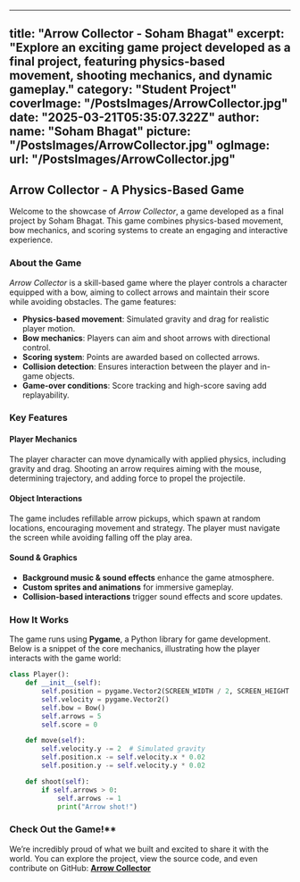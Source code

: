 ---

title: "Arrow Collector - Soham Bhagat"
excerpt: "Explore an exciting game project developed as a final project, featuring physics-based movement, shooting mechanics, and dynamic gameplay."
category: "Student Project"
coverImage: "/PostsImages/ArrowCollector.jpg"
date: "2025-03-21T05:35:07.322Z"
author:
name: "Soham Bhagat"
picture: "/PostsImages/ArrowCollector.jpg"
ogImage:
url: "/PostsImages/ArrowCollector.jpg"
--------------------

## Arrow Collector - A Physics-Based Game

Welcome to the showcase of *Arrow Collector*, a game developed as a final project by Soham Bhagat. This game combines physics-based movement, bow mechanics, and scoring systems to create an engaging and interactive experience.

### About the Game

*Arrow Collector* is a skill-based game where the player controls a character equipped with a bow, aiming to collect arrows and maintain their score while avoiding obstacles. The game features:

- **Physics-based movement**: Simulated gravity and drag for realistic player motion.
- **Bow mechanics**: Players can aim and shoot arrows with directional control.
- **Scoring system**: Points are awarded based on collected arrows.
- **Collision detection**: Ensures interaction between the player and in-game objects.
- **Game-over conditions**: Score tracking and high-score saving add replayability.

### Key Features

#### Player Mechanics

The player character can move dynamically with applied physics, including gravity and drag. Shooting an arrow requires aiming with the mouse, determining trajectory, and adding force to propel the projectile.

#### Object Interactions

The game includes refillable arrow pickups, which spawn at random locations, encouraging movement and strategy. The player must navigate the screen while avoiding falling off the play area.

#### Sound & Graphics

- **Background music & sound effects** enhance the game atmosphere.
- **Custom sprites and animations** for immersive gameplay.
- **Collision-based interactions** trigger sound effects and score updates.

### How It Works

The game runs using **Pygame**, a Python library for game development. Below is a snippet of the core mechanics, illustrating how the player interacts with the game world:

```python
class Player():
    def __init__(self):
        self.position = pygame.Vector2(SCREEN_WIDTH / 2, SCREEN_HEIGHT / 5)
        self.velocity = pygame.Vector2()
        self.bow = Bow()
        self.arrows = 5
        self.score = 0

    def move(self):
        self.velocity.y -= 2  # Simulated gravity
        self.position.x -= self.velocity.x * 0.02
        self.position.y -= self.velocity.y * 0.02

    def shoot(self):
        if self.arrows > 0:
            self.arrows -= 1
            print("Arrow shot!")
```



### Check Out the Game!\*\* &#x20;

We’re incredibly proud of what we built and excited to share it with the world. You can explore the project, view the source code, and even contribute on GitHub:  **[Arrow Collector](https://github.com/Astatide1337/Pygame)**

